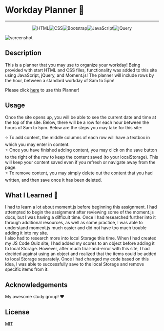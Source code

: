 # Workday Planner 📖

***

<p align="center"> <img src="https://img.shields.io/badge/html5%20-%23E34F26.svg?&style=for-the-badge&logo=html5&logoColor=white" alt="HTML"><img src="https://img.shields.io/badge/css3%20-%231572B6.svg?&style=for-the-badge&logo=css3&logoColor=white" alt="CSS"><img src="https://img.shields.io/badge/bootstrap%20-%23563D7C.svg?&style=for-the-badge&logo=bootstrap&logoColor=white" alt="Bootstrap"><img src="https://img.shields.io/badge/javascript%20-%23323330.svg?&style=for-the-badge&logo=javascript&logoColor=%23F7DF1E" alt="JavaScript"><img src="https://img.shields.io/badge/jquery%20-%230769AD.svg?&style=for-the-badge&logo=jquery&logoColor=white
E" alt="jQuery"></p>

![screenshot]()

## Description

This is a planner that you may use to organize your workday!  Being provided with start HTML and CSS files, functionality was added to this site using JavaScript, jQuery, and Moment.js!  The planner will include rows by the hour, between a standard workday of 8am to 5pm!

Please click [here](https://christina2021.github.io/Workday-Planner/) to use this Planner! 

## Usage

Once the site opens up, you will be able to see the current date and time at the top of the site.  Below, there will be a row for each hour between the hours of 8am to 5pm.  Below are the steps you may take for this site:

⭐ To add content, the middle columns of each row will have a textbox in which you may enter in content.\
⭐ Once you have finished adding content, you may click on the save button to the right of the row to keep the content saved (to your localStorage).  This will keep your content saved even if you refresh or navigate away from the page.\
⭐ To remove content, you may simply delete out the content that you had written, and then save once it has been deleted.


## What I Learned 💭
I had to learn a lot about moment.js before beginning this assignment.  I had attempted to begin the assignment after reviewing some of the moment.js docs, but I was having a difficult time.  Once I had researched further into it through additional resources, as well as some practice, I was able to understand moment.js much easier and did not have too much trouble adding it into my site.\
I also had to research more into local Storage this time.  When I had created my JS Code Quiz site, I had added my scores to an object before adding it to local Storage.  However, after much trial-and-error with this site, I had decided against using an object and realized that the items could be added to local Storage separately.  Once I had changed my code based on this idea, I was able to successfully save to the local Storage and remove specific items from it.

## Acknowledgements

My awesome study group! ❤️

## License
[MIT](https://choosealicense.com/licenses/mit/#)